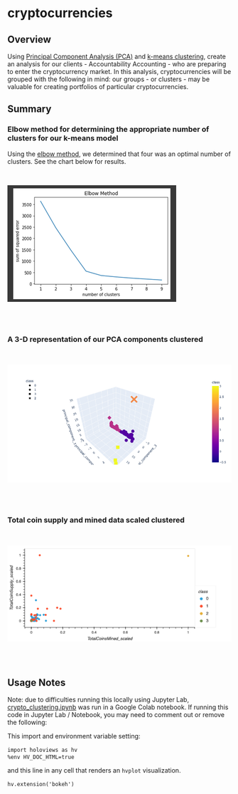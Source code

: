 # cryptocurrencies

## Overview

Using [Principal Component Analysis (PCA)](https://en.wikipedia.org/wiki/Principal_component_analysis) and [k-means clustering](https://en.wikipedia.org/wiki/K-means_clustering), create an analysis for our clients - Accountability Accounting - who are preparing to enter the cryptocurrency market. In this analysis, cryptocurrencies will be grouped with the following in mind: our groups - or clusters - may be valuable for creating portfolios of particular cryptocurrencies. 

## Summary

### Elbow method for determining the appropriate number of clusters for our k-means model

Using the [elbow method](https://www.geeksforgeeks.org/elbow-method-for-optimal-value-of-k-in-kmeans/), we determined that four was an optimal number of clusters. See the chart below for results. 

<br />

![elbow](./screenshots/elbow.png)

<br />
<br />

### A 3-D representation of our PCA components clustered
<br />

![3dpca](./screenshots/pca_3d_scatter.png)

<br />
<br />

### Total coin supply and mined data scaled clustered
<br />

![totalcoinsupply_mined_cluster](./screenshots/totalcoinsupply_mined_cluster.png)

<br />
<br />

## Usage Notes

Note: due to difficulties running this locally using Jupyter Lab, [crypto_clustering.ipynb](crypto_clustering.ipynb) was run in a Google Colab notebook. If running this code in Jupyter Lab / Notebook, you may need to comment out or remove the following: 

This import and environment variable setting: 
``` 
import holoviews as hv
%env HV_DOC_HTML=true
```
and this line in any cell that renders an `hvplot` visualization.

```
hv.extension('bokeh')
```